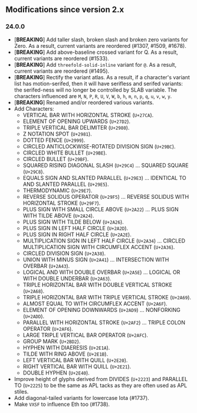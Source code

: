 ## Modifications since version 2.x

### 24.0.0

* \[**BREAKING**\] Add taller slash, broken slash and broken zero variants for Zero. As a result, current variants are reordered (#1307, #1509, #1678).
* \[**BREAKING**\] Add above-baseline crossed variant for Q. As a result, current variants are reordered (#1533).
* \[**BREAKING**\] Add `threefold-solid-inline` variant for `@`. As a result, current variants are reordered (#1495).
* \[**BREAKING**\] Rectify the variant atlas. As a result, if a character's variant list has motion-serifed, then it will have serifless and serifed variants: the serifed-ness will no longer be controlled by SLAB variable. The characters influenced are `M`, `N`, `P`, `R`, `U`, `V`, `W`, `b`, `h`, `m`, `n`, `p`, `q`, `u`, `v`, `w`, `y`.
* \[**BREAKING**\] Renamed and/or reordered various variants.
* Add Characters:
  - VERTICAL BAR WITH HORIZONTAL STROKE (`U+27CA`).
  - ELEMENT OF OPENING UPWARDS (`U+27D2`).
  - TRIPLE VERTICAL BAR DELIMITER (`U+2980`).
  - Z NOTATION SPOT (`U+2981`).
  - DOTTED FENCE (`U+2999`).
  - CIRCLED ANTICLOCKWISE-ROTATED DIVISION SIGN (`U+29BC`).
  - CIRCLED WHITE BULLET (`U+29BE`).
  - CIRCLED BULLET (`U+29BF`).
  - SQUARED RISING DIAGONAL SLASH (`U+29C4`) ... SQUARED SQUARE (`U+29C8`).
  - EQUALS SIGN AND SLANTED PARALLEL (`U+29E3`) ... IDENTICAL TO AND SLANTED PARALLEL (`U+29E5`).
  - THERMODYNAMIC (`U+29E7`).
  - REVERSE SOLIDUS OPERATOR (`U+29F5`) ... REVERSE SOLIDUS WITH HORIZONTAL STROKE (`U+29F7`).
  - PLUS SIGN WITH SMALL CIRCLE ABOVE (`U+2A22`) ... PLUS SIGN WITH TILDE ABOVE (`U+2A24`).
  - PLUS SIGN WITH TILDE BELOW (`U+2A26`).
  - PLUS SIGN IN LEFT HALF CIRCLE (`U+2A2D`).
  - PLUS SIGN IN RIGHT HALF CIRCLE (`U+2A2E`).
  - MULTIPLICATION SIGN IN LEFT HALF CIRCLE (`U+2A34`) ... CIRCLED MULTIPLICATION SIGN WITH CIRCUMFLEX ACCENT (`U+2A36`).
  - CIRCLED DIVISION SIGN (`U+2A38`).
  - UNION WITH MINUS SIGN (`U+2A41`) ... INTERSECTION WITH OVERBAR (`U+2A43`).
  - LOGICAL AND WITH DOUBLE OVERBAR (`U+2A5E`) ... LOGICAL OR WITH DOUBLE UNDERBAR (`U+2A63`).
  - TRIPLE HORIZONTAL BAR WITH DOUBLE VERTICAL STROKE (`U+2A68`).
  - TRIPLE HORIZONTAL BAR WITH TRIPLE VERTICAL STROKE (`U+2A69`).
  - ALMOST EQUAL TO WITH CIRCUMFLEX ACCENT (`U+2A6F`).
  - ELEMENT OF OPENING DOWNWARDS (`U+2AD9`) ... NONFORKING (`U+2ADD`).
  - PARALLEL WITH HORIZONTAL STROKE (`U+2AF2`) ... TRIPLE COLON OPERATOR (`U+2AF6`).
  - LARGE TRIPLE VERTICAL BAR OPERATOR (`U+2AFC`).
  - GROUP MARK (`U+2BD2`).
  - HYPHEN WITH DIAERESIS (`U+2E1A`).
  - TILDE WITH RING ABOVE (`U+2E1B`).
  - LEFT VERTICAL BAR WITH QUILL (`U+2E20`).
  - RIGHT VERTICAL BAR WITH QUILL (`U+2E21`).
  - DOUBLE HYPHEN (`U+2E40`).
* Improve height of glyphs derived from DIVIDES (`U+2223`) and PARALLEL TO (`U+2225`) to be the same as APL tacks as they are often used as APL stiles.
* Add diagonal-tailed variants for lowercase Iota (#1737).
* Make `VXSF` to influence Eth too (#1738).

